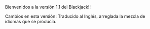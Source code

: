 Bienvenidos a la versión 1.1 del Blackjack!!

Cambios en esta versión: Traducido al Inglés, arreglada la mezcla de idiomas que se producía.


